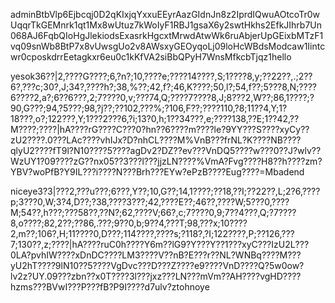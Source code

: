 adminBtbVlp6Ejbcqj0D2qKIxjqYxxuEEyrAazGIdnJn8z2IprdIQwuAOtcoTr0wUqqrTkGEMnrk1qt1Mx8wUtuz7kWoIyF1RBJ1gsaX6y2swtHkhs2EfkJIhrb7Un068AJ6FqbQIoHgJlekiodsExasrkHgcxtMrwdAtwWk6ruAbjerUpGEixbMTzF1vq09snWb8BtP7x8vUwsgUo2v8AWsxyGEOyqoLj09loHcWBdsModcaw1Iintcwr0cposkdrrEetagkxr6eu0c1kKfVA2siBbQPyH7WnsMfkcbTjqz1hello


yesok36??|2,????G????;6,?n?;10,????e;????14????,S;1????8,y;??22??,.;2??6?,???c;30?,J;34?,????h?;38,%??;42,f?;46,K????;50,l?;54,f??;5???8,N;????6????2,a?;6??6???,2;7????0,v;???74,Q;????7????8,J;8???2,W??;86,1????;?90,G???;94,?5???;98,?j??;??102,???%;?106,F??;????110,?8;11??4,Y;1?18???,o?;122???,Y;1???2???6,?i;13?0,h;1??34???,e;????138,??E;1??42,??M????;????|hA????rG????C???0?hn??6????m????le?9YY???S????xyCy??zU2????.0???LAc????vhIJx?D?nhCL????M%VnB???frNL?K????NB????qlyU2????fT9l?N10????5????agDv2?DZ??ev???VnDQ5????w???0??J?wlv??WzUY1?09????zG??nx05??3???l???jjzLN????%VmA?Fvg????H8??h????zm?YBV?woPfB?Y9IL???i????N???Brh???EYw?ePzB????Eug????=Mbadend


niceye3?3|???2,???u???;6???,Y??;10,G??;14,1????;??18,??I;??22??,L;2?6,????p;3???0,W;3?4,D??;?38,????3???;42,????E??;46??,????W;5???0,????M;54??,h???;???58??,??N?;62,????V;66?,c;7????0,9;7??4???,Q;?7????8,o????;82,2??;??86,.???;9??0,b;9??4,???T;98,???x;10????2,m??;106?,H;11????0,D???;114????,????s;?118?,?I;122????,P;??126,???7;130??,z;????|hA????ruC0h????Y6m??lG9?Y???Y??1???xyC???IzU2L???0LA?pvhIW????xDnDC????LM3????V??nB?E???r??NL?WNBq????M???yU2hT????9lN10??5????VgDvc???D???Z????e9????VnD????Q?5w0ow?lv2z?UY.09???zbn??x0T????3l???jxz???LN???mVm??AH????vgHD????hzms???BVwI???P???fB?P9I????d7ulv?ztohnoye
